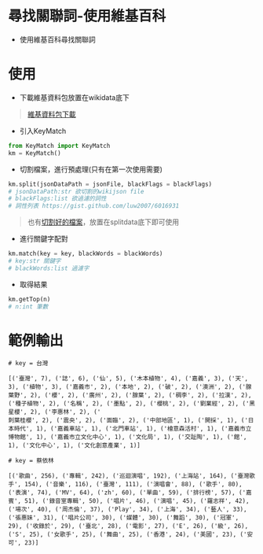 # 尋找關聯詞-使用維基百科
- 使用維基百科尋找關聯詞

# 使用
- 下載維基資料包放置在wikidata底下
> [維基資料包下載](https://github.com/p208p2002/key-match-with-wiki/releases/tag/0.0.1)

- 引入KeyMatch
```python
from KeyMatch import KeyMatch
km = KeyMatch()
```

- 切割檔案，進行預處理(只有在第一次使用需要)

```python
km.split(jsonDataPath = jsonFile, blackFlags = blackFlags)
# jsonDataPath:str 欲切割的wikijson file
# blackFlags:list 欲過濾的詞性
# 詞性列表 https://gist.github.com/luw2007/6016931
```
> 也有[切割好的檔案](https://github.com/p208p2002/key-match-with-wiki/releases/tag/0.0.2)，放置在splitdata底下即可使用

- 進行關鍵字配對

```python
km.match(key = key, blackWords = blackWords)
# key:str 關鍵字
# blackWords:list 過濾字
```

- 取得結果

```python
km.getTop(n)
# n:int 筆數
```

# 範例輸出
```
# key = 台灣

[('臺灣', 7), ('誌', 6), ('仙', 5), ('木本植物', 4), ('嘉義', 3), ('天', 3), ('植物', 3), ('嘉義市', 2), ('本地', 2), ('破', 2), ('澳洲', 2), ('腺葉野', 2), ('櫻', 2), ('廣州', 2), ('腺葉', 2), ('稠李', 2), ('拉漢', 2), ('種子植物', 2), ('名稱', 2), ('墨點', 2), ('櫻桃', 2), ('劉業經', 2), ('黑星櫻', 2), ('李惠林', 2), ('
刺葉桂櫻', 2), ('震央', 2), ('面臨', 2), ('中部地區', 1), ('開採', 1), ('日本時代', 1), ('嘉義車站', 1), ('北門車站', 1), ('檜意森活村', 1), ('嘉義市立博物館', 1), ('嘉義市立文化中心', 1), ('文化局', 1), ('交趾陶', 1), ('館', 1), ('文化中心', 1), ('文化創意產業', 1)]
```
```
# key = 蔡依林

[('歌曲', 256), ('專輯', 242), ('巡迴演唱', 192), ('上海站', 164), ('臺灣歌手', 154), ('音樂', 116), ('臺灣', 111), ('演唱會', 88), ('歌手', 80), ('表演', 74), ('MV', 64), ('zh', 60), ('單曲', 59), ('排行榜', 57), ('嘉賓', 51), ('錄音室專輯', 50), ('唱片', 46), ('演唱', 45), ('羅志祥', 42), ('場次', 40), ('周杰倫', 37), ('Play', 34), ('上海', 34), ('藝人', 33), ('張惠妹', 31), ('唱片公司', 30), ('媒體', 30), ('舞蹈', 30), ('冠軍', 29), ('收錄於', 29), ('臺北', 28), ('電影', 27), ('E', 26), ('級', 26), ('S', 25), ('女歌手', 25), ('舞曲', 25), ('香港', 24), ('美國', 23), ('安可', 23)]
```



